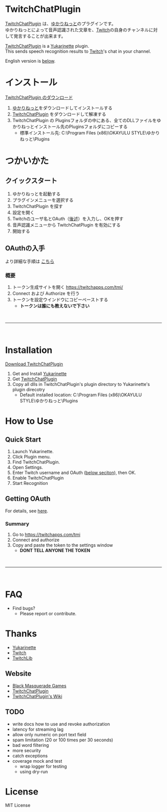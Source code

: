 # TwitchChatPlugin

[1]:https://github.com/longod/TwitchChatPlugin
[2]:http://www.okayulu.moe
[3]:https://www.twitch.tv
[4]:https://github.com/longod/TwitchChatPlugin/releases
[5]:https://github.com/longod/TwitchChatPlugin/wiki/OAuth

[TwitchChatPlugin][1] は、[ゆかりねっと][2]のプラグインです。  
ゆかりねっとによって音声認識された文章を、[Twitch][3]の自身のチャンネルに対して発言することが出来ます。

[TwitchChatPlugin][1] is a [Yukarinette][2] plugin.  
This sends speech recognition results to [Twitch][3]'s chat in your channel.

English version is [below](#installation).

# インストール

[TwitchChatPlugin のダウンロード][4]

1. [ゆかりねっと][2]をダウンロードしてインストールする
1. [TwitchChatPlugin][4] をダウンロードして解凍する
1. TwitchChatPlugin の Pluginsフォルダの中にある、全てのDLLファイルをゆかりねっとインストール先のPluginsフォルダにコピーする
    * 標準インストール先: C:\Program Files (x86)\OKAYULU STYLE\ゆかりねっと\Plugins

# つかいかた

## クイックスタート

1. ゆかりねっとを起動する
1. プラグインメニューを選択する
1. TwitchChatPlugin を探す
1. 設定を開く
1. Twitchのユーザ名とOAuth（[後述](#getting-oauth)）を入力し、OKを押す
1. 音声認識メニューから TwitchChatPlugin を有効にする
1. 開始する

## OAuthの入手

より詳細な手順は [こちら](https://github.com/longod/TwitchChatPlugin/wiki/OAuth)

### 概要

1. トークン生成サイトを開く https://twitchapps.com/tmi/
1. Connect および Authorize を行う
1. トークンを設定ウインドウにコピーペーストする
    * **トークンは誰にも教えないで下さい**

<br />

---

<br />

# Installation

[Download TwitchChatPlugin][4]

1. Get and Install [Yukarinette][2]
1. Get [TwitchChatPlugin][4]
1. Copy all dlls in TwitchChatPlugin's plugin directory to Yukarinette's plugin direcotry
    * Default installed location: C:\Program Files (x86)\OKAYULU STYLE\ゆかりねっと\Plugins

# How to Use

## Quick Start

1. Launch Yukarinette.
1. Click Plugin menu.
1. Find TwitchChatPlugin.
1. Open Settings.
1. Enter Twitch username and OAuth ([below seciton](#getting-oauth)), then OK.
1. Enable TwitchChatPlugin
1. Start Recognition

## Getting OAuth

For details, see [here](https://github.com/longod/TwitchChatPlugin/wiki/OAuth).

### Summary

1. Go to https://twitchapps.com/tmi
1. Connect and authorize
1. Copy and paste the token to the settings window
    * **DONT TELL ANYONE THE TOKEN**

<br />

---

<br />

# FAQ

* Find bugs?
    * Please report or contribute.

# Thanks

* [Yukarinette][2]
* [Twitch][3]
* [TwitchLib](https://github.com/TwitchLib/TwitchLib)

## Website

* [Black Masquerade Games](http://blackmasqueradegames.com)
* [TwitchChatPlugin](https://github.com/longod/TwitchChatPlugin)
* [TwitchChatPlugin's Wiki](https://github.com/longod/TwitchChatPlugin/wiki)

## TODO

* write docs how to use and revoke authorization
* latency for streaming lag
* allow only numeric on port text field
* spam limitation (20 or 100 times per 30 seconds)
* bad word filtering
* more security
* catch exceptions
* coverage mock and test
    * wrap logger for testing
    * using dry-run

# License

MIT License
